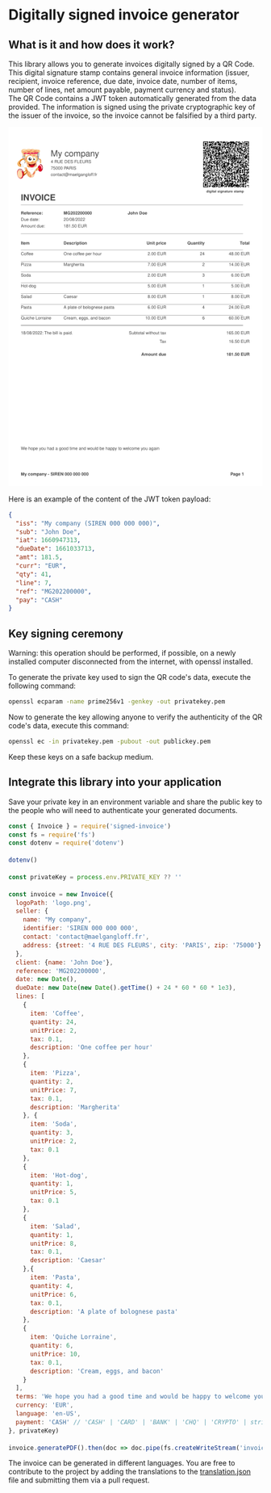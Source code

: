 # Digitally signed invoice generator

## What is it and how does it work?

This library allows you to generate invoices digitally signed by a QR Code.  
This digital signature stamp contains general invoice information (issuer, recipient, invoice reference, due date, invoice date, number of items, number of lines, net amount payable, payment currency and status).  
The QR Code contains a JWT token automatically generated from the data provided. The information is signed using the private cryptographic key of the issuer of the invoice, so the invoice cannot be falsified by a third party.  

![Example invoice](docs/example.png?raw=true)

Here is an example of the content of the JWT token payload:
```json
{
  "iss": "My company (SIREN 000 000 000)",
  "sub": "John Doe",
  "iat": 1660947313,
  "dueDate": 1661033713,
  "amt": 181.5,
  "curr": "EUR",
  "qty": 41,
  "line": 7,
  "ref": "MG202200000",
  "pay": "CASH"
}
```

## Key signing ceremony

Warning: this operation should be performed, if possible, on a newly installed computer disconnected from the internet, with openssl installed.

To generate the private key used to sign the QR code's data, execute the following command:
```bash
openssl ecparam -name prime256v1 -genkey -out privatekey.pem
```

Now to generate the key allowing anyone to verify the authenticity of the QR code's data, execute this command:  
```bash
openssl ec -in privatekey.pem -pubout -out publickey.pem
```

Keep these keys on a safe backup medium.

## Integrate this library into your application

Save your private key in an environment variable and share the public key to the people who will need to authenticate your generated documents.
```js
const { Invoice } = require('signed-invoice')
const fs = require('fs')
const dotenv = require('dotenv')

dotenv()

const privateKey = process.env.PRIVATE_KEY ?? ''

const invoice = new Invoice({
  logoPath: 'logo.png',
  seller: {
    name: "My company",
    identifier: 'SIREN 000 000 000',
    contact: 'contact@maelgangloff.fr',
    address: {street: '4 RUE DES FLEURS', city: 'PARIS', zip: '75000'}
  },
  client: {name: 'John Doe'},
  reference: 'MG202200000',
  date: new Date(),
  dueDate: new Date(new Date().getTime() + 24 * 60 * 60 * 1e3),
  lines: [
    {
      item: 'Coffee',
      quantity: 24,
      unitPrice: 2,
      tax: 0.1,
      description: 'One coffee per hour'
    },
    {
      item: 'Pizza',
      quantity: 2,
      unitPrice: 7,
      tax: 0.1,
      description: 'Margherita'
    }, {
      item: 'Soda',
      quantity: 3,
      unitPrice: 2,
      tax: 0.1
    },
    {
      item: 'Hot-dog',
      quantity: 1,
      unitPrice: 5,
      tax: 0.1
    },
    {
      item: 'Salad',
      quantity: 1,
      unitPrice: 8,
      tax: 0.1,
      description: 'Caesar'
    },{
      item: 'Pasta',
      quantity: 4,
      unitPrice: 6,
      tax: 0.1,
      description: 'A plate of bolognese pasta'
    },
    {
      item: 'Quiche Lorraine',
      quantity: 6,
      unitPrice: 10,
      tax: 0.1,
      description: 'Cream, eggs, and bacon'
    }
  ],
  terms: 'We hope you had a good time and would be happy to welcome you again',
  currency: 'EUR',
  language: 'en-US',
  payment: 'CASH' // 'CASH' | 'CARD' | 'BANK' | 'CHQ' | 'CRYPTO' | string | boolean
}, privateKey)

invoice.generatePDF().then(doc => doc.pipe(fs.createWriteStream('invoice.pdf')))

```
The invoice can be generated in different languages. You are free to contribute to the project by adding the translations to the [translation.json](src/translation.json) file and submitting them via a pull request.
